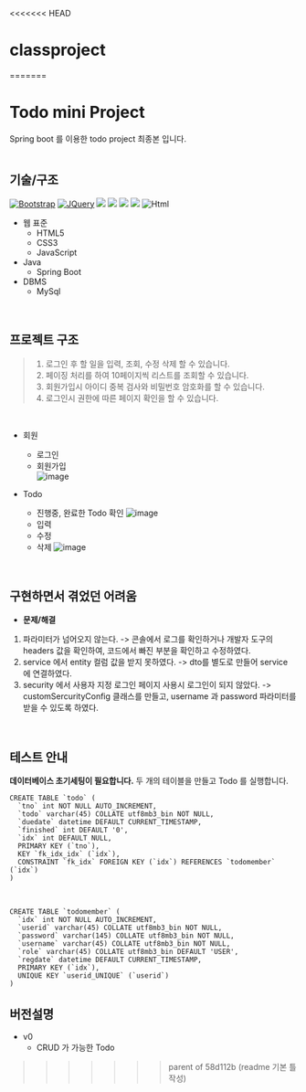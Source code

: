 <<<<<<< HEAD
# classproject
=======
# Todo mini Project
Spring boot 를 이용한 todo project 최종본 입니다.  <br>
<br>

## 기술/구조
[![Bootstrap][Bootstrap.com]][Bootstrap-url]
[![JQuery][JQuery.com]][JQuery-url]
<img src="https://img.shields.io/badge/java-%23ED8B00.svg?style=for-the-badge&logo=java&logoColor=white">
<img src="https://img.shields.io/badge/Spring-6DB33F?style=for-the-badge&logo=Spring&logoColor=white">
<img src="https://img.shields.io/badge/JavaScript-F7DF1E?style=for-the-badge&logo=JavaScript&logoColor=white">
<img src="https://img.shields.io/badge/MySQL-4479A1?style=for-the-badge&logo=MySQL&logoColor=white">
<img alt="Html" src ="https://img.shields.io/badge/HTML5-E34F26.svg?&style=for-the-badge&logo=HTML5&logoColor=white"/> 

* 웹 표준
    *  HTML5
    *  CSS3
    *  JavaScript
* Java
    * Spring Boot
* DBMS 
    * MySql

<br>

## 프로젝트 구조
> 1. 로그인 후 할 일을 입력, 조회, 수정 삭제 할 수 있습니다. <br>
> 2. 페이징 처리를 하여 10페이지씩 리스트를 조회할 수 있습니다. <br>
> 3. 회원가입시 아이디 중복 검사와 비밀번호 암호화를 할 수 있습니다. <br>
> 4. 로그인시 권한에 따른 페이지 확인을 할 수 있습니다. 
<br>

* 회원
    * 로그인
    * 회원가입  
    ![image](https://user-images.githubusercontent.com/113006966/209281078-6f79a145-7282-415d-af1a-cee24e9c7826.png)

* Todo
    * 진행중, 완료한 Todo 확인
    ![image](https://user-images.githubusercontent.com/113006966/209281506-36dedfea-fd77-4065-af01-354950b445ac.png)
    * 입력  
    * 수정
    * 삭제
    ![image](https://user-images.githubusercontent.com/113006966/209281556-a6a8ff17-9b5e-4cc6-8177-1fd93d2d4b32.png)
<br>

## 구현하면서 겪었던 어려움 
* **문제/해결** <br>
1. 파라미터가 넘어오지 않는다. -> 콘솔에서 로그를 확인하거나 개발자 도구의 headers 값을 확인하여, 코드에서 빠진 부분을 확인하고 수정하였다. 
2. service 에서 entity 컬럼 값을 받지 못하였다. -> dto를 별도로 만들어 service 에 연결하였다.  
3. security 에서 사용자 지정 로그인 페이지 사용시 로그인이 되지 않았다. -> customSercurityConfig 클래스를 만들고, username 과 password 파라미터를 받을 수 있도록 하였다.
<br>

## 테스트 안내 
**데이터베이스 초기세팅이 필요합니다.**
두 개의 테이블을 만들고 Todo 를 실행합니다. 

    CREATE TABLE `todo` (
      `tno` int NOT NULL AUTO_INCREMENT,
      `todo` varchar(45) COLLATE utf8mb3_bin NOT NULL,
      `duedate` datetime DEFAULT CURRENT_TIMESTAMP,
      `finished` int DEFAULT '0',
      `idx` int DEFAULT NULL,
      PRIMARY KEY (`tno`),
      KEY `fk_idx_idx` (`idx`),
      CONSTRAINT `fk_idx` FOREIGN KEY (`idx`) REFERENCES `todomember` (`idx`)
    )
    
 <br>

    CREATE TABLE `todomember` (
      `idx` int NOT NULL AUTO_INCREMENT,
      `userid` varchar(45) COLLATE utf8mb3_bin NOT NULL,
      `password` varchar(145) COLLATE utf8mb3_bin NOT NULL,
      `username` varchar(45) COLLATE utf8mb3_bin NOT NULL,
      `role` varchar(45) COLLATE utf8mb3_bin DEFAULT 'USER',
      `regdate` datetime DEFAULT CURRENT_TIMESTAMP,
      PRIMARY KEY (`idx`),
      UNIQUE KEY `userid_UNIQUE` (`userid`)
    )



## 버전설명
* v0
   * CRUD 가 가능한 Todo 
   
<!-- MARKDOWN LINKS & IMAGES -->
<!-- 뱃지 사이트 https://shields.io/ -->
<!-- 뱃지 리스트!!! https://github.com/Ileriayo/markdown-badges -->
<!-- https://www.markdownguide.org/basic-syntax/#reference-style-links -->
[contributors-shield]: https://img.shields.io/github/contributors/othneildrew/Best-README-Template.svg?style=for-the-badge
[contributors-url]: https://github.com/othneildrew/Best-README-Template/graphs/contributors
[forks-shield]: https://img.shields.io/github/forks/othneildrew/Best-README-Template.svg?style=for-the-badge
[forks-url]: https://github.com/othneildrew/Best-README-Template/network/members
[stars-shield]: https://img.shields.io/github/stars/othneildrew/Best-README-Template.svg?style=for-the-badge
[stars-url]: https://github.com/othneildrew/Best-README-Template/stargazers
[issues-shield]: https://img.shields.io/github/issues/othneildrew/Best-README-Template.svg?style=for-the-badge
[issues-url]: https://github.com/othneildrew/Best-README-Template/issues
[license-shield]: https://img.shields.io/github/license/othneildrew/Best-README-Template.svg?style=for-the-badge
[license-url]: https://github.com/othneildrew/Best-README-Template/blob/master/LICENSE.txt
[linkedin-shield]: https://img.shields.io/badge/-LinkedIn-black.svg?style=for-the-badge&logo=linkedin&colorB=555
[linkedin-url]: https://linkedin.com/in/othneildrew
[product-screenshot]: images/screenshot.png
[Next.js]: https://img.shields.io/badge/next.js-000000?style=for-the-badge&logo=nextdotjs&logoColor=white
[Next-url]: https://nextjs.org/
[React.js]: https://img.shields.io/badge/React-20232A?style=for-the-badge&logo=react&logoColor=61DAFB
[React-url]: https://reactjs.org/
[Vue.js]: https://img.shields.io/badge/Vue.js-35495E?style=for-the-badge&logo=vuedotjs&logoColor=4FC08D
[Vue-url]: https://vuejs.org/
[Angular.io]: https://img.shields.io/badge/Angular-DD0031?style=for-the-badge&logo=angular&logoColor=white
[Angular-url]: https://angular.io/
[Svelte.dev]: https://img.shields.io/badge/Svelte-4A4A55?style=for-the-badge&logo=svelte&logoColor=FF3E00
[Svelte-url]: https://svelte.dev/
[Laravel.com]: https://img.shields.io/badge/Laravel-FF2D20?style=for-the-badge&logo=laravel&logoColor=white
[Laravel-url]: https://laravel.com
[Bootstrap.com]: https://img.shields.io/badge/Bootstrap-563D7C?style=for-the-badge&logo=bootstrap&logoColor=white
[Bootstrap-url]: https://getbootstrap.com
[JQuery.com]: https://img.shields.io/badge/jQuery-0769AD?style=for-the-badge&logo=jquery&logoColor=white
[JQuery-url]: https://jquery.com 

>>>>>>> parent of 58d112b (readme 기본 틀 작성)

